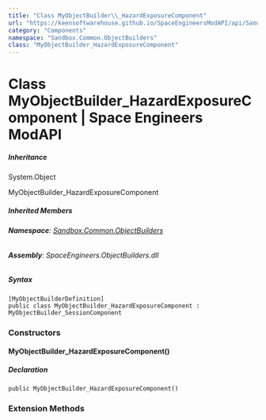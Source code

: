 ```yaml
---
title: "Class MyObjectBuilder\\_HazardExposureComponent"
url: "https://keensoftwarehouse.github.io/SpaceEngineersModAPI/api/Sandbox.Common.ObjectBuilders.MyObjectBuilder_HazardExposureComponent.html"
category: "Components"
namespace: "Sandbox.Common.ObjectBuilders"
class: "MyObjectBuilder_HazardExposureComponent"
---
```


# Class MyObjectBuilder\_HazardExposureComponent | Space Engineers ModAPI

##### Inheritance

System.Object

MyObjectBuilder\_HazardExposureComponent

##### Inherited Members

###### **Namespace**: [Sandbox.Common.ObjectBuilders](https://keensoftwarehouse.github.io/SpaceEngineersModAPI/api/Sandbox.Common.ObjectBuilders.html)

###### **Assembly**: SpaceEngineers.ObjectBuilders.dll

##### Syntax

```
[MyObjectBuilderDefinition]
public class MyObjectBuilder_HazardExposureComponent : MyObjectBuilder_SessionComponent
```

### [](#constructors)Constructors

#### [](#Sandbox_Common_ObjectBuilders_MyObjectBuilder_HazardExposureComponent__ctor)MyObjectBuilder\_HazardExposureComponent()

##### Declaration

```
public MyObjectBuilder_HazardExposureComponent()
```

### [](#extensionmethods)Extension Methods